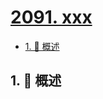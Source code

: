 # [2091. xxx](https://github.com/Tdahuyou/TNotes.leetcode/tree/main/notes/2091.%20xxx)

<!-- region:toc -->

- [1. 📝 概述](#1--概述)

<!-- endregion:toc -->

## 1. 📝 概述
